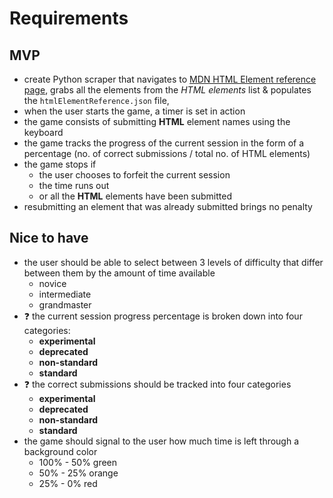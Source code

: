 # Requirements

## MVP

- create Python scraper that navigates to [MDN HTML Element reference page](https://developer.mozilla.org/en-US/docs/Web/HTML/Element), grabs all the elements from the _HTML elements_ list & populates the `htmlElementReference.json` file,
- when the user starts the game, a timer is set in action
- the game consists of submitting **HTML** element names using the keyboard
- the game tracks the progress of the current session in the form of a percentage (no. of correct submissions / total no. of HTML elements)
- the game stops if
  - the user chooses to forfeit the current session
  - the time runs out
  - or all the **HTML** elements have been submitted
- resubmitting an element that was already submitted brings no penalty

## Nice to have

- the user should be able to select between 3 levels of difficulty that differ between them by the amount of time available
  - novice
  - intermediate
  - grandmaster
- ❓ the current session progress percentage is broken down into four categories:
  - **experimental**
  - **deprecated**
  - **non-standard**
  - **standard**
- ❓ the correct submissions should be tracked into four categories
  - **experimental**
  - **deprecated**
  - **non-standard**
  - **standard**
- the game should signal to the user how much time is left through a background color
  - 100% - 50% green
  - 50% - 25% orange
  - 25% - 0% red
